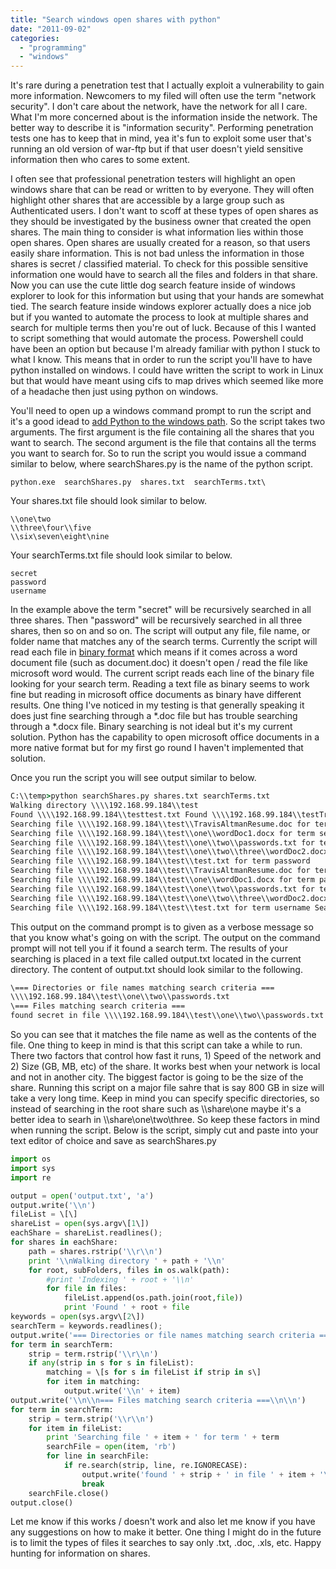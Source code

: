 ```yaml
---
title: "Search windows open shares with python"
date: "2011-09-02"
categories: 
  - "programming"
  - "windows"
---
```


It's rare during a penetration test that I actually exploit a vulnerability to gain more information. Newcomers to my filed will often use the term "network security". I don't care about the network, have the network for all I care. What I'm more concerned about is the information inside the network. The better way to describe it is "information security". Performing penetration tests one has to keep that in mind, yea it's fun to exploit some user that's running an old version of war-ftp but if that user doesn't yield sensitive information then who cares to some extent.

I often see that professional penetration testers will highlight an open windows share that can be read or written to by everyone. They will often highlight other shares that are accessible by a large group such as Authenticated users. I don't want to scoff at these types of open shares as they should be investigated by the business owner that created the open shares. The main thing to consider is what information lies within those open shares. Open shares are usually created for a reason, so that users easily share information. This is not bad unless the information in those shares is secret / classified material. To check for this possible sensitive information one would have to search all the files and folders in that share. Now you can use the cute little dog search feature inside of windows explorer to look for this information but using that your hands are somewhat tied. The search feature inside windows explorer actually does a nice job but if you wanted to automate the process to look at multiple shares and search for multiple terms then you're out of luck. Because of this I wanted to script something that would automate the process. Powershell could have been an option but because I'm already familiar with python I stuck to what I know. This means that in order to run the script you'll have to have python installed on windows. I could have written the script to work in Linux but that would have meant using cifs to map drives which seemed like more of a headache then just using python on windows.

You'll need to open up a windows command prompt to run the script and it's a good idead to [add Python to the windows path](http://showmedo.com/videotutorials/video?name=960000&fromSeriesID=96). So the script takes two arguments. The first argument is the file containing all the shares that you want to search. The second argument is the file that contains all the terms you want to search for. So to run the script you would issue a command similar to below, where searchShares.py is the name of the python script.

```
python.exe  searchShares.py  shares.txt  searchTerms.txt\
```

Your shares.txt file should look similar to below.

```
\\one\two
\\three\four\\five
\\six\seven\eight\nine
```

Your searchTerms.txt file should look similar to below.

```
secret
password
username
```

In the example above the term "secret" will be recursively searched in all three shares. Then "password" will be recursively searched in all three shares, then so on and so on. The script will output any file, file name, or folder name that matches any of the search terms. Currently the script will read each file in [binary format](http://en.wikipedia.org/wiki/Binary_file) which means if it comes across a word document file (such as document.doc) it doesn't open / read the file like microsoft word would. The current script reads each line of the binary file looking for your search term. Reading a text file as binary seems to work fine but reading in microsoft office documents as binary have different results. One thing I've noticed in my testing is that generally speaking it does just fine searching through a \*.doc file but has trouble searching through a \*.docx file. Binary searching is not ideal but it's my current solution. Python has the capability to open microsoft office documents in a more native format but for my first go round I haven't implemented that solution.

Once you run the script you will see output similar to below.

```bat
C:\\temp>python searchShares.py shares.txt searchTerms.txt
Walking directory \\\\192.168.99.184\\test
Found \\\\192.168.99.184\\testtest.txt Found \\\\192.168.99.184\\testTravisAltmanResume.doc Found \\\\192.168.99.184\\test\\onewordDoc1.docx Found \\\\192.168.99.184\\test\\one\\twopasswords.txt Found \\\\192.168.99.184\\test\\one\\two\\threewordDoc2.docx Searching file \\\\192.168.99.184\\test\\test.txt for term secret
Searching file \\\\192.168.99.184\\test\\TravisAltmanResume.doc for term secret
Searching file \\\\192.168.99.184\\test\\one\\wordDoc1.docx for term secret
Searching file \\\\192.168.99.184\\test\\one\\two\\passwords.txt for term secret
Searching file \\\\192.168.99.184\\test\\one\\two\\three\\wordDoc2.docx for term secret
Searching file \\\\192.168.99.184\\test\\test.txt for term password
Searching file \\\\192.168.99.184\\test\\TravisAltmanResume.doc for term password
Searching file \\\\192.168.99.184\\test\\one\\wordDoc1.docx for term password
Searching file \\\\192.168.99.184\\test\\one\\two\\passwords.txt for term password
Searching file \\\\192.168.99.184\\test\\one\\two\\three\\wordDoc2.docx for term password
Searching file \\\\192.168.99.184\\test\\test.txt for term username Searching file \\\\192.168.99.184\\test\\TravisAltmanResume.doc for term username Searching file \\\\192.168.99.184\\test\\one\\wordDoc1.docx for term username Searching file \\\\192.168.99.184\\test\\one\\two\\passwords.txt for term username Searching file \\\\192.168.99.184\\test\\one\\two\\three\\wordDoc2.docx for term username
```

This output on the command prompt is to given as a verbose message so that you know what's going on with the script. The output on the command prompt will not tell you if it found a search term. The results of your searching is placed in a text file called output.txt located in the current directory. The content of output.txt should look similar to the following.

```bat
\=== Directories or file names matching search criteria ===
\\\\192.168.99.184\\test\\one\\two\\passwords.txt
\=== Files matching search criteria ===
found secret in file \\\\192.168.99.184\\test\\one\\two\\passwords.txt found password in file \\\\192.168.99.184\\test\\one\\two\\passwords.txt
```

So you can see that it matches the file name as well as the contents of the file. One thing to keep in mind is that this script can take a while to run. There two factors that control how fast it runs, 1) Speed of the network and 2) Size (GB, MB, etc) of the share. It works best when your network is local and not in another city. The biggest factor is going to be the size of the share. Running this script on a major file sahre that is say 800 GB in size will take a very long time. Keep in mind you can specify specific directories, so instead of searching in the root share such as \\\\share\\one maybe it's a better idea to searh in \\\\share\\one\\two\\three. So keep these factors in mind when running the script. Below is the script, simply cut and paste into your text editor of choice and save as searchShares.py

```python
import os
import sys
import re

output = open('output.txt', 'a')
output.write('\\n')
fileList = \[\]
shareList = open(sys.argv\[1\])
eachShare = shareList.readlines();
for shares in eachShare:
    path = shares.rstrip('\\r\\n')
    print '\\nWalking directory ' + path + '\\n'
    for root, subFolders, files in os.walk(path):
        #print 'Indexing ' + root + '\\n'
        for file in files:
            fileList.append(os.path.join(root,file))
            print 'Found ' + root + file
keywords = open(sys.argv\[2\])
searchTerm = keywords.readlines();
output.write('=== Directories or file names matching search criteria ===\\n')
for term in searchTerm:
    strip = term.rstrip('\\r\\n')
    if any(strip in s for s in fileList):
        matching = \[s for s in fileList if strip in s\]
        for item in matching:
            output.write('\\n' + item)
output.write('\\n\\n=== Files matching search criteria ===\\n\\n')
for term in searchTerm:
    strip = term.strip('\\r\\n')
    for item in fileList:
        print 'Searching file ' + item + ' for term ' + term
        searchFile = open(item, 'rb')
        for line in searchFile:
            if re.search(strip, line, re.IGNORECASE):
                output.write('found ' + strip + ' in file ' + item + '\\n')
                break
    searchFile.close()
output.close()
```

Let me know if this works / doesn't work and also let me know if you have any suggestions on how to make it better. One thing I might do in the future is to limit the types of files it searches to say only .txt, .doc, .xls, etc. Happy hunting for information on shares.
